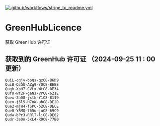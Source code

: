 [![.github/workflows/stripe_to_readme.yml](https://github.com/zjx-kimi/GreenHubLicence/actions/workflows/stripe_to_readme.yml/badge.svg)](https://github.com/zjx-kimi/GreenHubLicence/actions/workflows/stripe_to_readme.yml)
# GreenHubLicence
获取 GreenHub 许可证
## 获取到的 GreenHub 许可证 （2024-09-25 11 : 00 更新）
```
QuiL-cgjy-bpQs-qzC8-B6D9
QuiB-Q3GU-AZg9-rQC8-BEBE
Qugh-XpH7-CVLx-WtC8-0E34
Quf0-wt2F-gaNs-VPC8-621E
Quex-2a08-jxtk-Y1C8-8119
Queo-j6l5-H7uW-ubC8-DE2D
Que2-mjW4-fSPC-b2C8-DECE
Que0-YRMQ-765u-juC8-69C9
Qudw-bPr3-RRlT-ljC8-DE62
Qudr-3e0n-5xL4-R0C8-77B0
```
